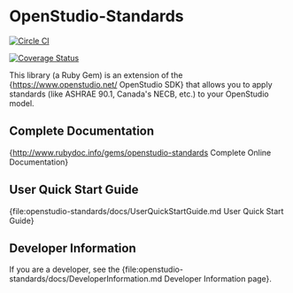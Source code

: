 # OpenStudio-Standards

[![Circle CI](https://circleci.com/gh/NREL/openstudio-standards/tree/master.svg?style=svg)](https://circleci.com/gh/NREL/openstudio-standards/tree/master)

[![Coverage Status](https://coveralls.io/repos/github/NREL/openstudio-standards/badge.svg?branch=master)](https://coveralls.io/github/NREL/openstudio-standards?branch=master)

This library (a Ruby Gem) is an extension of the {https://www.openstudio.net/ OpenStudio SDK} that allows you to apply standards (like ASHRAE 90.1, Canada's NECB, etc.) to your OpenStudio model.

## Complete Documentation

{http://www.rubydoc.info/gems/openstudio-standards Complete Online Documentation} 

## User Quick Start Guide

{file:openstudio-standards/docs/UserQuickStartGuide.md User Quick Start Guide}

## Developer Information

If you are a developer, see the {file:openstudio-standards/docs/DeveloperInformation.md Developer Information page}.

